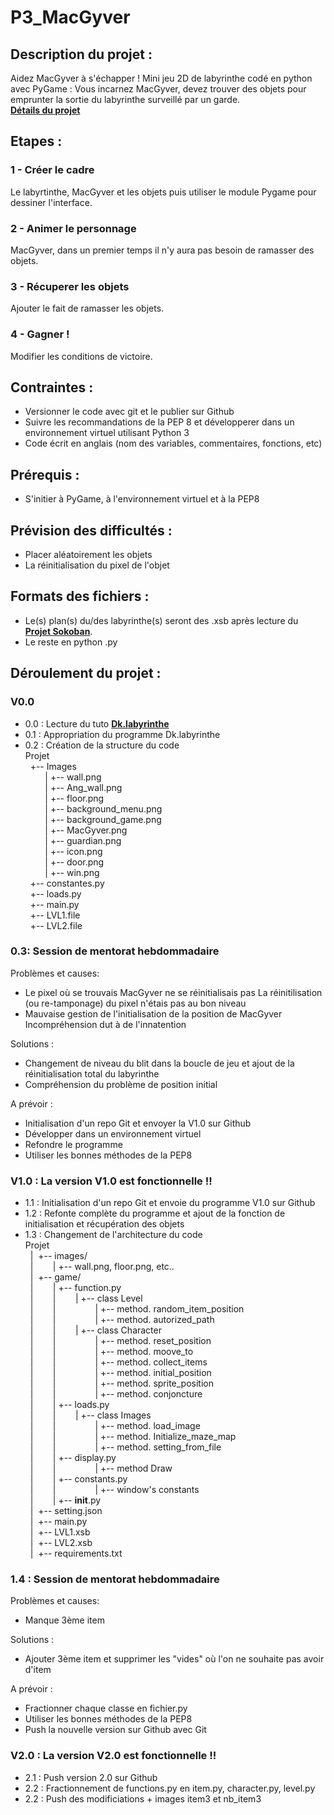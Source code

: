 # P3_MacGyver

## Description du projet :
Aidez MacGyver à s'échapper !
Mini jeu 2D de labyrinthe codé en python avec PyGame :
Vous incarnez MacGyver, devez trouver des objets pour emprunter la sortie du labyrinthe surveillé par un garde.  
[**Détails du projet**](https://openclassrooms.com/projects/aidez-macgyver-a-sechapper)

## Etapes :
### 1 - Créer le cadre 
Le labyrtinthe, MacGyver et les objets puis utiliser le module Pygame pour dessiner l'interface.
### 2 - Animer le personnage 
MacGyver, dans un premier temps il n'y aura pas besoin de ramasser des objets.
### 3 - Récuperer les objets 
Ajouter le fait de ramasser les objets.
### 4 - Gagner ! 
Modifier les conditions de victoire.

## Contraintes :
- Versionner le code avec git et le publier sur Github  
- Suivre les recommandations de la PEP 8 et développerer dans un environnement virtuel utilisant Python 3  
- Code écrit en anglais (nom des variables, commentaires, fonctions, etc)

## Prérequis :
- S'initier à PyGame, à l'environnement virtuel et à la PEP8

## Prévision des difficultés :
- Placer aléatoirement les objets 
- La réinitialisation du pixel de l'objet

## Formats des fichiers :
- Le(s) plan(s) du/des labyrinthe(s) seront des .xsb après lecture du [**Projet Sokoban**](https://chamilo.univ-grenoble-alpes.fr/courses/IUT1RT1M2109/document/1718-Sokoban/build/index.html).
- Le reste en python .py

## Déroulement du projet :

### V0.0
- 0.0 : Lecture du tuto [**Dk.labyrinthe**](http://sdz.tdct.org/sdz/interface-graphique-pygame-pour-python.html)
- 0.1 : Appropriation du programme Dk.labyrinthe
- 0.2 : Création de la structure du code  
  Projet  
&nbsp;&nbsp;+-- Images  
&nbsp;&nbsp;&nbsp;&nbsp;&nbsp;&nbsp;&nbsp;&nbsp;|     +-- wall.png  
&nbsp;&nbsp;&nbsp;&nbsp;&nbsp;&nbsp;&nbsp;&nbsp;|     +-- Ang_wall.png  
&nbsp;&nbsp;&nbsp;&nbsp;&nbsp;&nbsp;&nbsp;&nbsp;|     +-- floor.png  
&nbsp;&nbsp;&nbsp;&nbsp;&nbsp;&nbsp;&nbsp;&nbsp;|     +-- background_menu.png  
&nbsp;&nbsp;&nbsp;&nbsp;&nbsp;&nbsp;&nbsp;&nbsp;|     +-- background_game.png  
&nbsp;&nbsp;&nbsp;&nbsp;&nbsp;&nbsp;&nbsp;&nbsp;|     +-- MacGyver.png  
&nbsp;&nbsp;&nbsp;&nbsp;&nbsp;&nbsp;&nbsp;&nbsp;|     +-- guardian.png  
&nbsp;&nbsp;&nbsp;&nbsp;&nbsp;&nbsp;&nbsp;&nbsp;|     +-- icon.png  
&nbsp;&nbsp;&nbsp;&nbsp;&nbsp;&nbsp;&nbsp;&nbsp;|     +-- door.png  
&nbsp;&nbsp;&nbsp;&nbsp;&nbsp;&nbsp;&nbsp;&nbsp;|     +-- win.png  
&nbsp;&nbsp;+--   constantes.py  
&nbsp;&nbsp;+--   loads.py  
&nbsp;&nbsp;+--   main.py  
&nbsp;&nbsp;+--   LVL1.file  
&nbsp;&nbsp;+--   LVL2.file  

### 0.3: Session de mentorat hebdommadaire  

Problèmes et causes:
- Le pixel où se trouvais MacGyver ne se réinitialisais pas
  La réinitilisation (ou re-tamponage) du pixel n'étais pas au bon niveau
- Mauvaise gestion de l'initialisation de la position de MacGyver
  Incompréhension dut à de l'innatention

Solutions :
- Changement de niveau du blit dans la boucle de jeu et ajout de la réinitialisation total du labyrinthe
- Compréhension du problème de position initial

A prévoir :

- Initialisation d'un repo Git et envoyer la V1.0 sur Github
- Développer dans un environnement virtuel
- Refondre le programme
- Utiliser les bonnes méthodes de la PEP8

### V1.0 : La version V1.0 est fonctionnelle !! 

- 1.1 : Initialisation d'un repo Git et envoie du programme V1.0 sur Github  
- 1.2 : Refonte complète du programme et ajout de la fonction de initialisation et récupération des objets  
- 1.3 : Changement de l'architecture du code  
  Projet  
&nbsp;&nbsp;|&nbsp;&nbsp;+-- images/  
&nbsp;&nbsp;|&nbsp;&nbsp;&nbsp;&nbsp;&nbsp;&nbsp;&nbsp;&nbsp;|     +-- wall.png, floor.png, etc..  
&nbsp;&nbsp;|&nbsp;&nbsp;+-- game/  
&nbsp;&nbsp;|&nbsp;&nbsp;&nbsp;&nbsp;&nbsp;&nbsp;&nbsp;&nbsp;|     +-- function.py  
&nbsp;&nbsp;|&nbsp;&nbsp;&nbsp;&nbsp;&nbsp;&nbsp;&nbsp;&nbsp;|&nbsp;&nbsp;&nbsp;&nbsp;&nbsp;&nbsp;&nbsp;&nbsp;|     +-- class Level  
&nbsp;&nbsp;|&nbsp;&nbsp;&nbsp;&nbsp;&nbsp;&nbsp;&nbsp;&nbsp;|&nbsp;&nbsp;&nbsp;&nbsp;&nbsp;&nbsp;&nbsp;&nbsp;&nbsp;&nbsp;&nbsp;&nbsp;&nbsp;&nbsp;&nbsp;&nbsp;|     +-- method. random_item_position  
&nbsp;&nbsp;|&nbsp;&nbsp;&nbsp;&nbsp;&nbsp;&nbsp;&nbsp;&nbsp;|&nbsp;&nbsp;&nbsp;&nbsp;&nbsp;&nbsp;&nbsp;&nbsp;&nbsp;&nbsp;&nbsp;&nbsp;&nbsp;&nbsp;&nbsp;&nbsp;|     +-- method. autorized_path  
&nbsp;&nbsp;|&nbsp;&nbsp;&nbsp;&nbsp;&nbsp;&nbsp;&nbsp;&nbsp;|&nbsp;&nbsp;&nbsp;&nbsp;&nbsp;&nbsp;&nbsp;&nbsp;|     +-- class Character  
&nbsp;&nbsp;|&nbsp;&nbsp;&nbsp;&nbsp;&nbsp;&nbsp;&nbsp;&nbsp;|&nbsp;&nbsp;&nbsp;&nbsp;&nbsp;&nbsp;&nbsp;&nbsp;&nbsp;&nbsp;&nbsp;&nbsp;&nbsp;&nbsp;&nbsp;&nbsp;|     +-- method. reset_position  
&nbsp;&nbsp;|&nbsp;&nbsp;&nbsp;&nbsp;&nbsp;&nbsp;&nbsp;&nbsp;|&nbsp;&nbsp;&nbsp;&nbsp;&nbsp;&nbsp;&nbsp;&nbsp;&nbsp;&nbsp;&nbsp;&nbsp;&nbsp;&nbsp;&nbsp;&nbsp;|     +-- method. moove_to  
&nbsp;&nbsp;|&nbsp;&nbsp;&nbsp;&nbsp;&nbsp;&nbsp;&nbsp;&nbsp;|&nbsp;&nbsp;&nbsp;&nbsp;&nbsp;&nbsp;&nbsp;&nbsp;&nbsp;&nbsp;&nbsp;&nbsp;&nbsp;&nbsp;&nbsp;&nbsp;|     +-- method. collect_items  
&nbsp;&nbsp;|&nbsp;&nbsp;&nbsp;&nbsp;&nbsp;&nbsp;&nbsp;&nbsp;|&nbsp;&nbsp;&nbsp;&nbsp;&nbsp;&nbsp;&nbsp;&nbsp;&nbsp;&nbsp;&nbsp;&nbsp;&nbsp;&nbsp;&nbsp;&nbsp;|     +-- method. initial_position  
&nbsp;&nbsp;|&nbsp;&nbsp;&nbsp;&nbsp;&nbsp;&nbsp;&nbsp;&nbsp;|&nbsp;&nbsp;&nbsp;&nbsp;&nbsp;&nbsp;&nbsp;&nbsp;&nbsp;&nbsp;&nbsp;&nbsp;&nbsp;&nbsp;&nbsp;&nbsp;|     +-- method. sprite_position  
&nbsp;&nbsp;|&nbsp;&nbsp;&nbsp;&nbsp;&nbsp;&nbsp;&nbsp;&nbsp;|&nbsp;&nbsp;&nbsp;&nbsp;&nbsp;&nbsp;&nbsp;&nbsp;&nbsp;&nbsp;&nbsp;&nbsp;&nbsp;&nbsp;&nbsp;&nbsp;|     +-- method. conjoncture  
&nbsp;&nbsp;|&nbsp;&nbsp;&nbsp;&nbsp;&nbsp;&nbsp;&nbsp;&nbsp;|     +-- loads.py  
&nbsp;&nbsp;|&nbsp;&nbsp;&nbsp;&nbsp;&nbsp;&nbsp;&nbsp;&nbsp;|&nbsp;&nbsp;&nbsp;&nbsp;&nbsp;&nbsp;&nbsp;&nbsp;|     +-- class Images  
&nbsp;&nbsp;|&nbsp;&nbsp;&nbsp;&nbsp;&nbsp;&nbsp;&nbsp;&nbsp;|&nbsp;&nbsp;&nbsp;&nbsp;&nbsp;&nbsp;&nbsp;&nbsp;&nbsp;&nbsp;&nbsp;&nbsp;&nbsp;&nbsp;&nbsp;&nbsp;|     +-- method. load_image  
&nbsp;&nbsp;|&nbsp;&nbsp;&nbsp;&nbsp;&nbsp;&nbsp;&nbsp;&nbsp;|&nbsp;&nbsp;&nbsp;&nbsp;&nbsp;&nbsp;&nbsp;&nbsp;&nbsp;&nbsp;&nbsp;&nbsp;&nbsp;&nbsp;&nbsp;&nbsp;|     +-- method. Initialize_maze_map   
&nbsp;&nbsp;|&nbsp;&nbsp;&nbsp;&nbsp;&nbsp;&nbsp;&nbsp;&nbsp;|&nbsp;&nbsp;&nbsp;&nbsp;&nbsp;&nbsp;&nbsp;&nbsp;&nbsp;&nbsp;&nbsp;&nbsp;&nbsp;&nbsp;&nbsp;&nbsp;|     +-- method. setting_from_file  
&nbsp;&nbsp;|&nbsp;&nbsp;&nbsp;&nbsp;&nbsp;&nbsp;&nbsp;&nbsp;|     +-- display.py  
&nbsp;&nbsp;|&nbsp;&nbsp;&nbsp;&nbsp;&nbsp;&nbsp;&nbsp;&nbsp;|&nbsp;&nbsp;&nbsp;&nbsp;&nbsp;&nbsp;&nbsp;&nbsp;&nbsp;&nbsp;&nbsp;&nbsp;&nbsp;&nbsp;&nbsp;&nbsp;|     +-- method Draw   
&nbsp;&nbsp;|&nbsp;&nbsp;&nbsp;&nbsp;&nbsp;&nbsp;&nbsp;&nbsp;|     +-- constants.py  
&nbsp;&nbsp;|&nbsp;&nbsp;&nbsp;&nbsp;&nbsp;&nbsp;&nbsp;&nbsp;|&nbsp;&nbsp;&nbsp;&nbsp;&nbsp;&nbsp;&nbsp;&nbsp;&nbsp;&nbsp;&nbsp;&nbsp;&nbsp;&nbsp;&nbsp;&nbsp;|     +-- window's constants  
&nbsp;&nbsp;|&nbsp;&nbsp;&nbsp;&nbsp;&nbsp;&nbsp;&nbsp;&nbsp;|     +-- __init__.py  
&nbsp;&nbsp;|&nbsp;&nbsp;+-- setting.json  
&nbsp;&nbsp;|&nbsp;&nbsp;+-- main.py  
&nbsp;&nbsp;|&nbsp;&nbsp;+-- LVL1.xsb  
&nbsp;&nbsp;|&nbsp;&nbsp;+-- LVL2.xsb  
&nbsp;&nbsp;|&nbsp;&nbsp;+-- requirements.txt  

### 1.4 : Session de mentorat hebdommadaire  

Problèmes et causes:  
- Manque 3ème item
  
Solutions :
- Ajouter 3ème item et supprimer les "vides" où l'on ne souhaite pas avoir d'item
  
A prévoir :  
- Fractionner chaque classe en fichier.py
- Utiliser les bonnes méthodes de la PEP8
- Push la nouvelle version sur Github avec Git

### V2.0 : La version V2.0 est fonctionnelle !! 

- 2.1 : Push version 2.0 sur Github
- 2.2 : Fractionnement de functions.py en item.py, character.py, level.py
- 2.2 : Push des modificiations + images item3 et nb_item3




